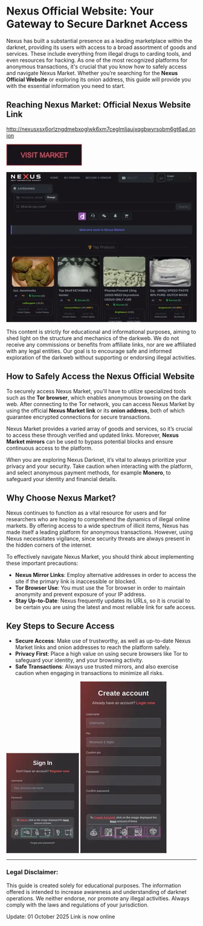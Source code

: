 # Nexus Official Website: Your Gateway to Secure Darknet Access

Nexus has built a substantial presence as a leading marketplace within the darknet, providing its users with access to a broad assortment of goods and services. These include everything from illegal drugs to carding tools, and even resources for hacking. As one of the most recognized platforms for anonymous transactions, it's crucial that you know how to safely access and navigate Nexus Market. Whether you’re searching for the **Nexus Official Website** or exploring its onion address, this guide will provide you with the essential information you need to start.

## Reaching Nexus Market: Official Nexus Website Link

http://nexusxsx6orlzngdmebxoglwk6xm7ceglmljaujxqgbwyrsobm6gt6ad.onion

[<img src="/photos/layout.webp" width="200">](http://nexusxsx6orlzngdmebxoglwk6xm7ceglmljaujxqgbwyrsobm6gt6ad.onion)

<a href="http://nexusxsx6orlzngdmebxoglwk6xm7ceglmljaujxqgbwyrsobm6gt6ad.onion"><img src="/photos/half.webp" alt="image" style="max-width: 100%;"></a>

This content is strictly for educational and informational purposes, aiming to shed light on the structure and mechanics of the darkweb. We do not receive any commissions or benefits from affiliate links, nor are we affiliated with any legal entities. Our goal is to encourage safe and informed exploration of the darkweb without supporting or endorsing illegal activities.

## How to Safely Access the Nexus Official Website

To securely access Nexus Market, you'll have to utilize specialized tools such as the **Tor browser**, which enables anonymous browsing on the dark web. After connecting to the Tor network, you can access Nexus Market by using the official **Nexus Market link** or its **onion address**, both of which guarantee encrypted connections for secure transactions.

Nexus Market provides a varied array of goods and services, so it’s crucial to access these through verified and updated links. Moreover, **Nexus Market mirrors** can be used to bypass potential blocks and ensure continuous access to the platform.

When you are exploring Nexus Darknet, it’s vital to always prioritize your privacy and your security. Take caution when interacting with the platform, and select anonymous payment methods, for example **Monero**, to safeguard your identity and financial details.

## Why Choose Nexus Market?

Nexus continues to function as a vital resource for users and for researchers who are hoping to comprehend the dynamics of illegal online markets. By offering access to a wide spectrum of illicit items, Nexus has made itself a leading platform for anonymous transactions. However, using Nexus necessitates vigilance, since security threats are always present in the hidden corners of the internet.

To effectively navigate Nexus Market, you should think about implementing these important precautions:

-   **Nexus Mirror Links**: Employ alternative addresses in order to access the site if the primary link is inaccessible or blocked.
-   **Tor Browser Use**: You must use the Tor browser in order to maintain anonymity and prevent exposure of your IP address.
-   **Stay Up-to-Date**: Nexus frequently updates its URLs, so it is crucial to be certain you are using the latest and most reliable link for safe access.

## Key Steps to Secure Access

-   **Secure Access**: Make use of trustworthy, as well as up-to-date Nexus Market links and onion addresses to reach the platform safely.
-   **Privacy First**: Place a high value on using secure browsers like Tor to safeguard your identity, and your browsing activity.
-   **Safe Transactions**: Always use trusted mirrors, and also exercise caution when engaging in transactions to minimize all risks.

<a href="http://nexusxsx6orlzngdmebxoglwk6xm7ceglmljaujxqgbwyrsobm6gt6ad.onion"><img src="/photos/left.webp" alt="image" style="max-width: 100%;"></a>
<a href="http://nexusxsx6orlzngdmebxoglwk6xm7ceglmljaujxqgbwyrsobm6gt6ad.onion"><img src="/photos/review.webp" alt="image" style="max-width: 100%;"></a>

---

### Legal Disclaimer:

This guide is created solely for educational purposes. The information offered is intended to increase awareness and understanding of darknet operations. We neither endorse, nor promote any illegal activities. Always comply with the laws and regulations of your jurisdiction.





















Update:  01 October 2025 Link is now online